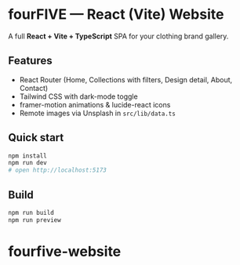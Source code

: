 
# fourFIVE — React (Vite) Website

A full **React + Vite + TypeScript** SPA for your clothing brand gallery.

## Features
- React Router (Home, Collections with filters, Design detail, About, Contact)
- Tailwind CSS with dark-mode toggle
- framer-motion animations & lucide-react icons
- Remote images via Unsplash in `src/lib/data.ts`

## Quick start
```bash
npm install
npm run dev
# open http://localhost:5173
```

## Build
```bash
npm run build
npm run preview
```
# fourfive-website
